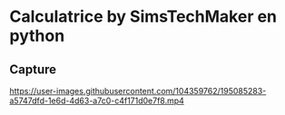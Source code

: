 # Calculatrice by SimsTechMaker en python 

## Capture 
https://user-images.githubusercontent.com/104359762/195085283-a5747dfd-1e6d-4d63-a7c0-c4f171d0e7f8.mp4

